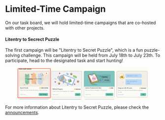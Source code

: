 # Limited-Time Campaign

On our task board, we will hold limited-time campaigns that are co-hosted with other projects.&#x20;

#### Litentry to Secrect Puzzle

The first campaign will be "Litentry to Secret Puzzle", which is a fun puzzle-solving challenge. This campaign will be held from July 18th to July 23th. To participate, head to the designated task and start hunting!

<figure><img src="../../.gitbook/assets/1689574518715.png" alt=""><figcaption></figcaption></figure>

For more information about  Litentry to Secret Puzzle, please check the [announcements](https://web3go.medium.com/web3go-din-beta-mission-1-litentry-to-secret-puzzle-d3e8fb3babe4).



